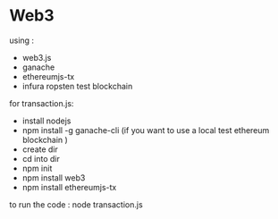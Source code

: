 # Web3

using :
  - web3.js
  - ganache
  - ethereumjs-tx
  - infura ropsten test blockchain

for transaction.js:
  - install nodejs
  - npm install -g ganache-cli (if you want to use a local test ethereum blockchain )
  - create dir
  - cd into dir
  - npm init
  - npm install web3
  - npm install ethereumjs-tx
  
  to run the code : node transaction.js
